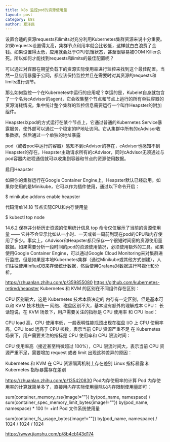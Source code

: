 ```yaml
---
title: k8s 监控pod的资源使用量
layout: post
category: k8s
author: 夏泽民
---
```

设置合适的资源requests和limits对充分利用Kubernetes集群资源来说十分重要。如果requests设置得太高，集群节点利用率就会比较低，这样就白白浪费了金钱。如果设置得太低，应用就会处于CPU饥饿状态，甚至很容易被OOM Killer杀死。所以如何才能找到requests和limits的最佳配置呢？

可以通过对容器在期望负载下的资源实际使用率进行监控来找到这个最佳配置。当然一旦应用暴露于公网，都应该保持监控并且在需要时对其资源的requests和limits进行调节。

那么如何监控一个在Kubernetes中运行的应用呢？幸运的是，Kubelet自身就包含了一个名为cAdvisor的agent，它会收集整个节点和节点上运行的所有单独容器的资源消耗情况。集中统计整个集群的监控信息需要运行一个叫作Heapster的附加组件。

Heapster以pod的方式运行在某个节点上，它通过普通的Kubernetes Service暴露服务，使外部可以通过一个稳定的IP地址访问。它从集群中所有的cAdvisor收集数据，然后通过一个单独的地址暴露
<!-- more -->

pod（或者pod中运行的容器）感知不到cAdvisor的存在，cAdvisor也感知不到Heapster的存在。Heapster主动请求所有的cAdvisor，同时cAdvisor无须通过与pod容器内进程通信就可以收集到容器和节点的资源使用数据。

启用Heapster

如果你的集群运行在Google Container Engine上，Heapster默认已经启用。如果你使用的是Minikube，它可以作为插件使用，通过以下命令开启：

$ minikube addons enable heapster

代码清单14.18 节点实际CPU和内存使用量

$ kubectl top node

14.6.2 保存并分析历史资源的使用统计信息
top 命令仅仅展示了当前的资源使用量 —— 它并不会显示比如从一小时、一天或者一周前到现在pod的CPU和内存使用了多少。事实上，cAdvisor和Heapster都只保存一个很短时间窗的资源使用量数据。如果需要分析一段时间的pod的资源使用情况，必须使用额外的工具。如果使用Google Container Engine，可以通过Google Cloud Monitoring来对集群进行监控，但是如果是本地Kubernetes集群（通过Minikube或其他方式创建），人们往往使用InfiuxDB来存储统计数据，然后使用Grafana对数据进行可视化和分析。

https://zhuanlan.zhihu.com/p/359855080
https://github.com/kubernetes-retired/heapster
Kubernetes 和 KVM 的区别在不同组件存在区别：

CPU 区别最大，这是 Kubernetes 技术本质决定的
内存有一定区别，但是基本可以和 KVM 技术栈统一
网络、磁盘区别不大，基本没有额外的理解成本
CPU：
长话短说，在 KVM 场景下，用户需要关注的指标是 CPU 使用率 和 CPU load：

CPU load 高，CPU 使用率低，一般表明性能瓶颈出现在磁盘 I/O 上
CPU 使用率高，CPU load 远高于 CPU 核数，表示当前 CPU 资源严重不足
在 Kubernetes 场景下，用户需要关注的指标是 CPU 使用率和 CPU 限流时间：

CPU 使用率高（接近甚至稍微超过 100%），CPU 限流时间大，表示当前 CPU 资源严重不足，需要增加 request 或者 limit
出现这种差异的原因：

Kubernetes 和 KVM 在 CPU 资源隔离机制上存在差别
Linux 指标暴露 和 Kubernetes 指标暴露存在差别

https://zhuanlan.zhihu.com/p/135420830
Pod内存使用率的计算
Pod 内存使用率的计算就简单多了，直接用内存实际使用量除以内存限制使用量即可：

sum(container_memory_rss{image!=""}) by(pod_name, namespace) / sum(container_spec_memory_limit_bytes{image!=""}) by(pod_name, namespace) * 100 != +inf
Pod 文件系统使用量

sum(container_fs_usage_bytes{image!=""}) by(pod_name, namespace) / 1024 / 1024 / 1024

https://www.jianshu.com/p/8b4cb143d174

